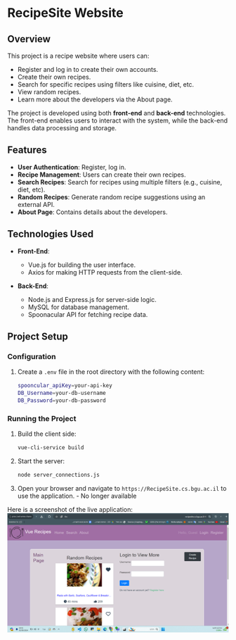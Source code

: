 # RecipeSite Website

## Overview
This project is a recipe website where users can:
- Register and log in to create their own accounts.
- Create their own recipes.
- Search for specific recipes using filters like cuisine, diet, etc.
- View random recipes.
- Learn more about the developers via the About page.

The project is developed using both **front-end** and **back-end** technologies. The front-end enables users to interact with the system, while the back-end handles data processing and storage.

## Features
- **User Authentication**: Register, log in.
- **Recipe Management**: Users can create their own recipes.
- **Search Recipes**: Search for recipes using multiple filters (e.g., cuisine, diet, etc).
- **Random Recipes**: Generate random recipe suggestions using an external API.
- **About Page**: Contains details about the developers.

## Technologies Used
- **Front-End**: 
  - Vue.js for building the user interface.
  - Axios for making HTTP requests from the client-side.
  
- **Back-End**:
  - Node.js and Express.js for server-side logic.
  - MySQL for database management.
  - Spoonacular API for fetching recipe data.

## Project Setup

### Configuration
1. Create a `.env` file in the root directory with the following content:
   ```bash
   spooncular_apiKey=your-api-key
   DB_Username=your-db-username
   DB_Password=your-db-password
   ```

### Running the Project
1. Build the client side:
   ```bash
   vue-cli-service build
   ```
2. Start the server:
   ```bash
   node server_connections.js
   ```
3. Open your browser and navigate to `https://RecipeSite.cs.bgu.ac.il` to use the application. - No longer available

Here is a screenshot of the live application:
![App Screenshot](assignment2-1-frontend\src\assets\screenshot.png)
